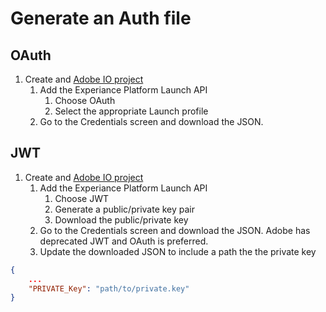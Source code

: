 # Generate an Auth file

## OAuth
1. Create and [Adobe IO project](https://developer.adobe.com/dep/guides/dev-console/create-project/)
   1. Add the Experiance Platform Launch API
      1. Choose OAuth
      2. Select the appropriate Launch profile
   2. Go to the Credentials screen and download the JSON.

## JWT
1. Create and [Adobe IO project](https://developer.adobe.com/dep/guides/dev-console/create-project/)
   1. Add the Experiance Platform Launch API
      1. Choose JWT
      2. Generate a public/private key pair
      3. Download the public/private key
   2. Go to the Credentials screen and download the JSON. Adobe has deprecated JWT and OAuth is preferred.
   3. Update the downloaded JSON to include a path the the private key

```json
{
    ...
    "PRIVATE_Key": "path/to/private.key"
}
```
